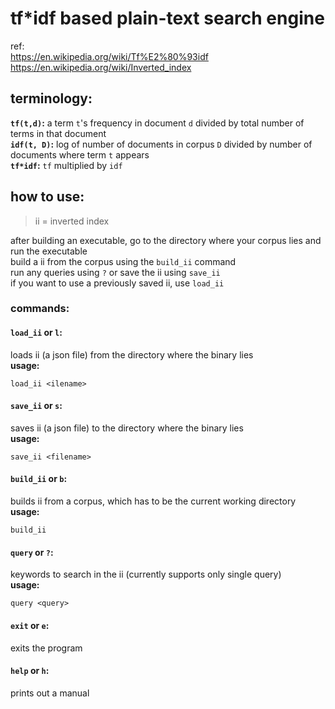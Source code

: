 # tf*idf based plain-text search engine
ref: 
<br>
https://en.wikipedia.org/wiki/Tf%E2%80%93idf 
<br>
https://en.wikipedia.org/wiki/Inverted_index

## terminology:
<b>`tf(t,d)`:</b> a term `t`'s frequency in document `d` divided by total number of terms in that document
<br>
<b>`idf(t, D)`:</b> log of number of documents in corpus `D` divided by number of documents where term `t` appears
<br>
<b>`tf*idf`:</b> `tf` multiplied by `idf`

## how to use:
> ii = inverted index


after building an executable, go to the directory where your corpus lies and run the executable
<br>
build a ii from the corpus using the `build_ii` command
<br>
run any queries using `?` or save the ii using `save_ii`
<br>
if you want to use a previously saved ii, use `load_ii`

### commands:
#### `load_ii` or `l`:
loads ii (a json file) from the directory where the binary lies
<br>
<b>usage:</b> 
```
load_ii <ilename>
```

#### `save_ii` or `s`:
saves ii (a json file) to the directory where the binary lies
<br>
<b>usage:</b>
``` 
save_ii <filename>
```

#### `build_ii` or `b`:
builds ii from a corpus, which has to be the current working directory
<br>
<b>usage:</b>
``` 
build_ii
```

#### `query` or `?`:
keywords to search in the ii (currently supports only single query)
<br>
<b>usage:</b> 
```
query <query>
```

#### `exit` or `e`:
exits the program

#### `help` or `h`:
prints out a manual
